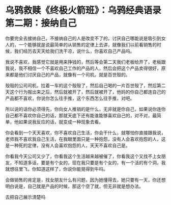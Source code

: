 # 乌鸦救赎《终极火箭班》：乌鸦经典语录 第二期：接纳自己

你要完全去接纳自己，不接纳自己的人是改变不了的，讨厌自己哪能说是吸引到女人的，一个能够就是说最简单的从销售的定律上去讲，就像我们以前看销售的时候，我们经历去天天给我们洗干凉，说什么，你喜欢自己产品吗。

我说不喜欢，我感觉它就是用来挣钱的，然后等会第二天我们老板给开了，老板跟我说，我不相信一个不喜欢自己工作的产品的人，然后会把这个产品卖得很好，原来都是他们讨厌自己的产品，就像有一个司机，就是百世殼的。

殼殼的公司司机，拉着一车的这个殼殼了，然后自己喝的一片百世殼了，然后第二天这个行为报出来之后，然后就被开了，然后就被开了，他妈的你自己都连自己的产品都不喜欢，你说你怎么往手推，这个东西怎么往手推，对吧。

所以说的话你必须得先，你向女人推销的是什么，无非就是你自己，如果说你连你自己都不喜欢你自己的话，那就天底下还有能谁能够喜欢自己的，对不对，最简单，他如果说我反应的话，就变成一种现象去看。

你会看到一个天天喜欢，你不喜欢自己生活，你会干什么，就哪怕你直接跟我说，老师我不喜欢我自己生活，在我眼里面只是一种抱怨，没有人会喜欢抱怨的人，这是一种死的定律，没有人会喜欢抱怨的人，天天不喜欢自己是。

你看我今天公司又少了，你看我这个生活越来越被催了，你看我这个又找不上女朋友，不知道多话，要是有个女的，现在我只要是有个女的，有一个活的有个洞，我就想往里飞，你知道这样了，你说你能晃得到牛吗。

会做销售的肯定是，找女朋友什么有问题，因为她懂得去，她只要有一天，你还想明白说是，自己就是产品的时候，那这个空了就，但无非就是想办法。

去把自己展示清楚吗